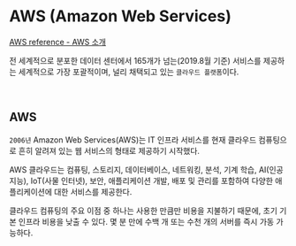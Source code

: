 # AWS (Amazon Web Services)

[AWS reference - AWS 소개](https://aws.amazon.com/ko/what-is-aws/?nc2=h_ql_le)

전 세계적으로 분포한 데이터 센터에서 165개가 넘는(2019.8월 기준) 서비스를 제공하는 세계적으로 가장 포괄적이며, 널리 채택되고 있는 `클라우드 플랫폼`이다.

<br />



## AWS

`2006년` Amazon Web Services(AWS)는 IT 인프라 서비스를 현재 클라우드 컴퓨팅으로 흔히 알려져 있는 웹 서비스의 형태로 제공하기 시작했다.

AWS 클라우드는 컴퓨팅, 스토리지, 데이터베이스, 네트워킹, 분석, 기계 학습, AI(인공 지능), IoT(사물 인터넷), 보안, 애플리케이션 개발, 배포 및 관리를 포함하여 다양한 애플리케이션에 대한 서비스를 제공한다.

클라우드 컴퓨팅의 주요 이점 중 하나는 사용한 만큼만 비용을 지불하기 때문에, 초기 기본 인프라 비용을 낮출 수 있다. 몇 분 만에 수백 개 또는 수천 개의 서버를 즉시 가동 가능하다.

